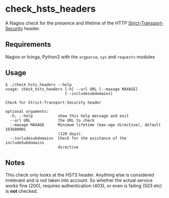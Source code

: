 #  check\_hsts\_headers

A Nagios check for the presence and lifetime of the HTTP
[Strict-Transport-Security](https://en.wikipedia.org/wiki/HTTP_Strict_Transport_Security) header.

## Requirements

Nagios or Icinga, Python3 with the `argparse`, `sys` and `requests` modules

## Usage

```
$ ./check_hsts_headers --help
usage: check_hsts_headers [-h] --url URL [--maxage MAXAGE]
                          [--includesubdomains]

Check for Strict-Transport-Security header

optional arguments:
  -h, --help           show this help message and exit
  --url URL            the URL to check
  --maxage MAXAGE      Minimum lifetime (max-age directive), default 10368000s
                       (120 days).
  --includesubdomains  Check for the existance of the includeSubdomains
                       directive
```
## Notes

This check only looks at the HSTS header. Anything else is considered irrelevant
and is not taken into account. So whether the actual service works fine (200),
requires authentication (403), or even is failing (503 etc) is **not** checked.
